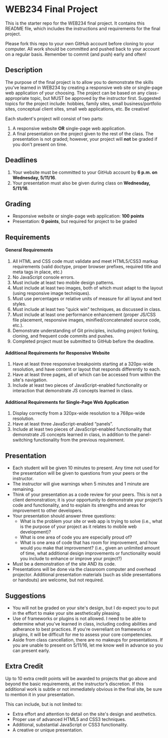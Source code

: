 # WEB234 Final Project
This is the starter repo for the WEB234 final project. It contains this README file, which includes the instructions and requirements for the final project.

Please fork this repo to your own GitHub account before cloning to your computer. All work should be committed and pushed back to your account on a regular basis. Remember to commit (and push) early and often! 

## Description
The purpose of the final project is to allow you to demonstrate the skills you’ve learned in WEB234 by creating a responsive web site or single-page web application of your choosing. The project can be based on any class-appropriate topic, but MUST be approved by the instructor first. Suggested topics for the project include: hobbies, family sites, small business/portfolio sites, conceptual client sites, small web applications, etc. Be creative!

Each student's project will consist of two parts:

1. A responsive website **OR** single-page web application.
2. A final presentation on the project given to the rest of the class. The presentation is not graded; however, your project will **not** be graded if you don't present on time.

## Deadlines
1. Your website must be committed to your GitHub account by **6 p.m. on Wednesday, 5/11/16**.
2. Your presentation must also be given during class on **Wednesday, 5/11/16**.

## Grading
* Responsive website or single-page web application: **100 points**
* Presentation: **0 points**, but required for project to be graded

## Requirements
#### General Requirements
1. All HTML and CSS code must validate and meet HTML5/CSS3 markup requirements (valid doctype, proper browser prefixes, required title and meta tags in place, etc.)
2. No JavaScript console errors.
3. Must include at least two mobile design patterns.
4. Must include at least two images, both of which must adapt to the layout (using responsive image techniques).
5. Must use percentages or relative units of measure for all layout and text styles.
6. Must include at least two "quick win" techniques, as discussed in class.
7. Must include at least one performance enhancement (proper JS/CSS file placement, responsive images, minified/concatenated source code, etc.).
8. Demonstrate understanding of Git principles, including project forking, cloning, and frequent code commits and pushes.
9. Completed project must be submitted to GitHub before the deadline.

#### Additional Requirements for Responsive Website
1. Have at least three responsive breakpoints starting at a 320px-wide resolution, and have content or layout that responds differently to each.
2. Have at least three pages, all of which can be accessed from within the site's navigation.
3. Include at least two pieces of JavaScript-enabled functionality or interaction that demonstrate JS concepts learned in class.

#### Additional Requirements for Single-Page Web Application
1. Display correctly from a 320px-wide resolution to a 768px-wide resolution.
2. Have at least three JavaScript-enabled “panels”.
3. Include at least two pieces of JavaScript-enabled functionality that demonstrate JS concepts learned in class, in addition to the panel-switching functionality from the previous requirement.

## Presentation
* Each student will be given 10 minutes to present. Any time not used for the presentation will be given to questions from your peers or the instructor.
* The instructor will give warnings when 5 minutes and 1 minute are remaining.
* Think of your presentation as a code review for your peers. This is not a client demonstration; it is your opportunity to demonstrate your project’s code and functionality, and to explain its strengths and areas for improvement to other developers.
* Your presentation should answer three questions:
	* What is the problem your site or web app is trying to solve (i.e., what is the purpose of your project as it relates to mobile web development)?
	* What is one area of code you are especially proud of?
	* What is one area of code that has room for improvement, and how would you make that improvement? (i.e., given an unlimited amount of time, what additional design improvements or functionality would you include to enhance or improve your project?)
* Must be a demonstration of the site AND its code.
* Presentations will be done via the classroom computer and overhead projector. Additional presentation materials (such as slide presentations or handouts) are welcome, but not required.

## Suggestions
* You will not be graded on your site's design, but I do expect you to put in the effort to make your site aesthetically pleasing.
* Use of frameworks or plugins is not allowed. I need to be able to determine what you've learned in class, including coding abilities and adherance to best practices. If you're overreliant on frameworks or plugins, it will be difficult for me to assess your core competencies.
* Aside from class cancellation, there are no makeups for presentations. If you are unable to present on 5/11/16, let me know well in advance so you can present early.

## Extra Credit
Up to 10 extra credit points will be awarded to projects that go above and beyond the basic requirements, at the instructor’s discretion. If this additional work is subtle or not immediately obvious in the final site, be sure to mention it in your presentation.

This can include, but is not limited to:
* Extra effort and attention to detail on the site's design and aesthetics.
* Proper use of advanced HTML5 and CSS3 techniques.
* Additional, substantial JavaScript or CSS3 functionality.
* A creative or unique presentation.